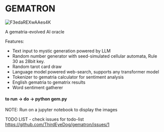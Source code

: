 # GEMATRON
![F3edaREXwAAes4K](https://github.com/ThirdEyeDog/gematron/assets/140479281/64636a3e-8529-43df-ad86-4241dbc4bfa5)

A gematria-evolved AI oracle 


Features:
- Text input to mystic generation powered by LLM
- Random number generator with seed-simulated cellular automata, Rule 30 as 28bit key.
- Random tarot card draw
- Language model powered web-search, supports any transformer model
- Tokenizer to gematria calculator for sentiment analysis
- English gematria to gematrix results
- Word sentiment gatherer


#### to run -> do -> python gem.py 

NOTE: Run on a jupyter notebook to display the images

TODO LIST -  check issues for todo-list https://github.com/ThirdEyeDog/gematron/issues/1


  
  
